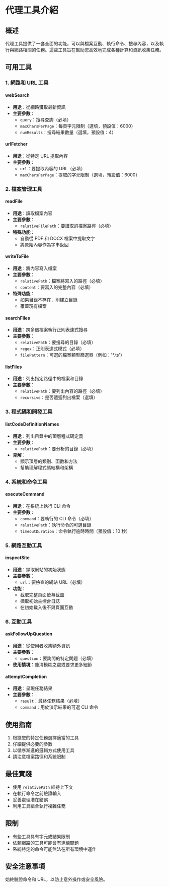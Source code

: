 # 代理工具介紹

## 概述
代理工具提供了一套全面的功能，可以與檔案互動、執行命令、搜尋內容，以及執行與網路相關的任務。這些工具旨在幫助您高效地完成各種計算和資訊收集任務。

## 可用工具

### 1. 網路和 URL 工具
#### webSearch
- **用途**：從網路獲取最新資訊
- **主要參數**：
    - `query`：搜尋查詢（必填）
    - `maxCharsPerPage`：每頁字元限制（選填，預設值：6000）
    - `numResults`：搜尋結果數量（選填，預設值：4）

#### urlFetcher
- **用途**：從特定 URL 提取內容
- **主要參數**：
    - `url`：要提取內容的 URL（必填）
    - `maxCharsPerPage`：提取的字元限制（選填，預設值：6000）

### 2. 檔案管理工具
#### readFile
- **用途**：讀取檔案內容
- **主要參數**：
    - `relativeFilePath`：要讀取的檔案路徑（必填）
- **特殊功能**：
    - 自動從 PDF 和 DOCX 檔案中提取文字
    - 將原始內容作為字串返回

#### writeToFile
- **用途**：將內容寫入檔案
- **主要參數**：
    - `relativePath`：檔案將寫入的路徑（必填）
    - `content`：要寫入的完整內容（必填）
- **特殊功能**：
    - 如果目錄不存在，則建立目錄
    - 覆蓋現有檔案

#### searchFiles
- **用途**：跨多個檔案執行正則表達式搜尋
- **主要參數**：
    - `relativePath`：要搜尋的目錄（必填）
    - `regex`：正則表達式模式（必填）
    - `filePattern`：可選的檔案類型篩選器（例如：'*.ts'）

#### listFiles
- **用途**：列出指定路徑中的檔案和目錄
- **主要參數**：
    - `relativePath`：要列出內容的路徑（必填）
    - `recursive`：是否遞迴列出檔案（選填）

### 3. 程式碼和開發工具
#### listCodeDefinitionNames
- **用途**：列出目錄中的頂層程式碼定義
- **主要參數**：
    - `relativePath`：要分析的目錄（必填）
- **見解**：
    - 顯示頂層的類別、函數和方法
    - 幫助理解程式碼結構和架構

### 4. 系統和命令工具
#### executeCommand
- **用途**：在系統上執行 CLI 命令
- **主要參數**：
    - `command`：要執行的 CLI 命令（必填）
    - `relativePath`：執行命令的可選目錄
    - `timeoutDuration`：命令執行逾時時間（預設值：10 秒）

### 5. 網路互動工具
#### inspectSite
- **用途**：擷取網站的初始狀態
- **主要參數**：
    - `url`：要檢查的網站 URL（必填）
- **功能**：
    - 截取完整頁面螢幕截圖
    - 擷取初始主控台日誌
    - 在初始載入後不與頁面互動

### 6. 互動工具
#### askFollowUpQuestion
- **用途**：從使用者收集額外資訊
- **主要參數**：
    - `question`：要詢問的特定問題（必填）
- **使用情境**：釐清模糊之處或要求更多細節

#### attemptCompletion
- **用途**：呈現任務結果
- **主要參數**：
    - `result`：最終任務結果（必填）
    - `command`：用於演示結果的可選 CLI 命令

## 使用指南
1. 根據您的特定任務選擇適當的工具
2. 仔細提供必要的參數
3. 以循序漸進的邏輯方式使用工具
4. 請注意檔案路徑和系統限制

## 最佳實踐
- 使用 `relativePath` 維持上下文
- 在執行命令之前驗證輸入
- 妥善處理潛在錯誤
- 利用工具組合執行複雜任務

## 限制
- 有些工具具有字元或結果限制
- 依賴網路的工具可能會有連線問題
- 系統特定的命令可能無法在所有環境中運作

## 安全注意事項
始終驗證命令和 URL，以防止意外操作或安全風險。
